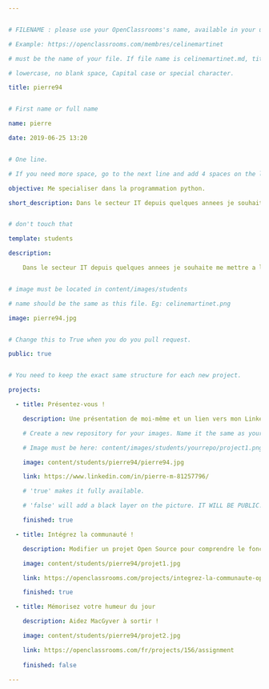 ```yaml
---


# FILENAME : please use your OpenClassrooms's name, available in your url.

# Example: https://openclassrooms.com/membres/celinemartinet

# must be the name of your file. If file name is celinemartinet.md, title is celinemartinet.

# lowercase, no blank space, Capital case or special character.

title: pierre94


# First name or full name

name: pierre

date: 2019-06-25 13:20


# One line.

# If you need more space, go to the next line and add 4 spaces on the left, as in 'description'.

objective: Me specialiser dans la programmation python.

short_description: Dans le secteur IT depuis quelques annees je souhaite me mettre a la programmation.


# don't touch that

template: students

description:

    Dans le secteur IT depuis quelques annees je souhaite me mettre a la programmation. 


# image must be located in content/images/students

# name should be the same as this file. Eg: celinemartinet.png

image: pierre94.jpg


# Change this to True when you do you pull request.

public: true


# You need to keep the exact same structure for each new project.

projects:

  - title: Présentez-vous !

    description: Une présentation de moi-même et un lien vers mon LinkedIn.

    # Create a new repository for your images. Name it the same as your nickname and profile picture.

    # Image must be here: content/images/students/yourrepo/project1.png

    image: content/students/pierre94/pierre94.jpg

    link: https://www.linkedin.com/in/pierre-m-81257796/

    # 'true' makes it fully available.

    # 'false' will add a black layer on the picture. IT WILL BE PUBLIC!

    finished: true

  - title: Intégrez la communauté !

    description: Modifier un projet Open Source pour comprendre le fonctionnement de Git, de Github et des pull requests. 

    image: content/students/pierre94/projet1.jpg

    link: https://openclassrooms.com/projects/integrez-la-communaute-openclassrooms

    finished: true

  - title: Mémorisez votre humeur du jour

    description: Aidez MacGyver à sortir !

    image: content/students/pierre94/projet2.jpg

    link: https://openclassrooms.com/fr/projects/156/assignment
    
    finished: false

---
```

